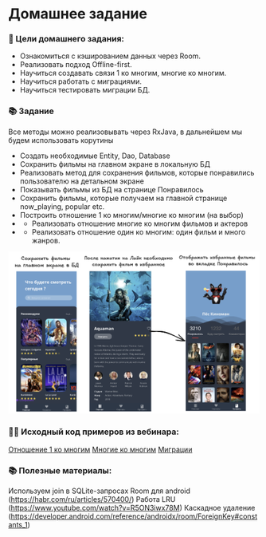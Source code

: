 # Домашнее задание

### 🎯 Цели домашнего задания:

- Ознакомиться с кэшированием данных через Room.
- Реализовать подход Offline-first.
- Научиться создавать связи 1 ко многим, многие ко многим.
- Научиться работать с миграциями.
- Научиться тестировать миграции БД.

### 📚 Задание

Все методы можно реализовывать через RxJava, в дальнейшем мы будем использовать корутины

- Создать необходимые Entity, Dao, Database
- Сохранить фильмы на главном экране в локальную БД
- Реализовать метод для сохранения фильмов, которые понравились пользователю на детальном экране
- Показывать фильмы из БД на странице Понравилось
- Сохранить фильмы, которые получаем на главной странице now_playing, popular etc.
- Построить отношение 1 ко многим/многие ко многим (на выбор)
- - Реализовать отношение многие ко многим фильмов и актеров
- - Реализовать отношение один ко многим: один фильм и много жанров.

![Описание домашнего задания](images/room_home_task_5.png)

### 👨‍💻 Исходный код примеров из вебинара:

[Отношение 1 ко многим](https://github.com/AndroidStudentClub/Room-Relations/tree/feature/1-to-many)
[Многие ко многим](https://github.com/AndroidStudentClub/Room-Relations/tree/feature/many-to-many)
[Миграции](https://github.com/AndroidStudentClub/Room-Migration)

### 📚 Полезные материалы:
Используем join в SQLite-запросах Room для android (https://habr.com/ru/articles/570400/)
Работа LRU (https://www.youtube.com/watch?v=R5ON3iwx78M)
Каскадное удаление (https://developer.android.com/reference/androidx/room/ForeignKey#constants_1)

